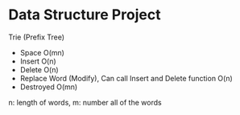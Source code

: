 # Data Structure Project
  Trie (Prefix Tree)
  - Space O(mn)
  - Insert O(n)
  - Delete O(n)
  - Replace Word (Modify), Can call Insert and Delete function O(n)
  - Destroyed O(mn)
  
  n: length of words, m: number all of the words 
